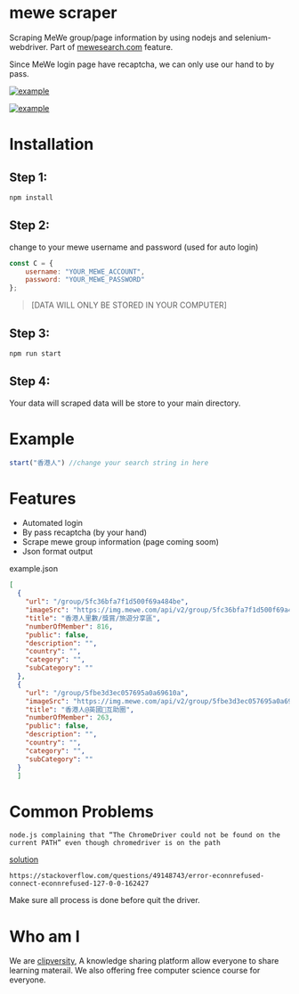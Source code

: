 # mewe scraper
Scraping MeWe group/page information by using nodejs and selenium-webdriver.
Part of [mewesearch.com](http://mewesearch.com "mewesearch.com") feature.

Since MeWe login page have recaptcha, we can only use our hand to by pass.

[![example](https://media.giphy.com/media/MnzUPfzEW41klskPLi/giphy.gif "example")](mewesearcher.com "example")

[![example](https://media.giphy.com/media/4IZxKZGkUfHutOLH2e/giphy.gif "example")](mewesearcher.com "example")


# Installation
## Step 1:
```javascript
npm install
```
## Step 2:
change to your mewe username and password (used for auto login) 
```javascript
const C = {
    username: "YOUR_MEWE_ACCOUNT",
    password: "YOUR_MEWE_PASSWORD"
};
```

> [DATA WILL ONLY BE STORED IN YOUR COMPUTER]

## Step 3:
```javascript
npm run start
```

## Step 4: 
Your data will scraped data will be store to your main directory.


#  Example
````javascript
start("香港人") //change your search string in here
````

#  Features

-  Automated login
- By pass recaptcha (by your hand)
- Scrape mewe group information (page coming soom)
- Json format output

example.json
```json
[
  {
    "url": "/group/5fc36bfa7f1d500f69a484be",
    "imageSrc": "https://img.mewe.com/api/v2/group/5fc36bfa7f1d500f69a484be/public-image/5fcc51ebda6a0364ec119b82/400x400/img",
    "title": "香港人里數/獎賞/旅遊分享區",
    "numberOfMember": 816,
    "public": false,
    "description": "",
    "country": "",
    "category": "",
    "subCategory": ""
  },
  {
    "url": "/group/5fbe3d3ec057695a0a69610a",
    "imageSrc": "https://img.mewe.com/api/v2/group/5fbe3d3ec057695a0a69610a/public-image/5fbe3d3e67b8dd74597c2ace/400x400/img",
    "title": "香港人@英國💛互助圈",
    "numberOfMember": 263,
    "public": false,
    "description": "",
    "country": "",
    "category": "",
    "subCategory": ""
  }
  ]
```

#  Common Problems

`node.js complaining that “The ChromeDriver could not be found on the current PATH” even though chromedriver is on the path`

[solution](https://stackoverflow.com/questions/36410283/node-js-complaining-that-the-chromedriver-could-not-be-found-on-the-current-pat "solution")

`https://stackoverflow.com/questions/49148743/error-econnrefused-connect-econnrefused-127-0-0-162427`

Make sure all process is done before quit the driver.

# Who am I
We are [clipversity](https://clipversity.com "clipversity"), A knowledge sharing platform allow everyone to share learning materail. 
We also offering free computer science course for everyone.

